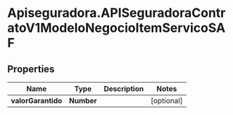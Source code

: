 # Apiseguradora.APISeguradoraContratoV1ModeloNegocioItemServicoSAF

## Properties
Name | Type | Description | Notes
------------ | ------------- | ------------- | -------------
**valorGarantido** | **Number** |  | [optional] 



